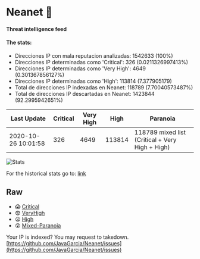 # Neanet :hocho:
#### Threat intelligence feed
#### The stats:

- Direcciones IP con mala reputacion analizadas: 1542633 (100%)
- Direcciones IP determinadas como 'Critical':  326 (0.0211326997413%)
- Direcciones IP determinadas como 'Very High':  4649 (0.301367856127%)
- Direcciones IP determinadas como 'High':  113814 (7.377905179)
- Total de direcciones IP indexadas en Neanet:  118789 (7.70040573487%)
- Total de direcciones IP descartadas en Neanet:  1423844 (92.2995942651%)

| Last Update | Critical | Very High | High | Paranoia |
| --- | --- | --- | --- | --- |
| 2020-10-26 10:01:58 | 326 | 4649 | 113814 | 118789 mixed list (Critical + Very High + High)|

![Stats](https://docs.google.com/spreadsheets/d/e/2PACX-1vSnaNMIXVabIpDJjufMlzH7poXnshF3mgd8Is1g9ytUEzVsP5my4Trn8f-xkoLLQ38xpL3HtmUexLo6/pubchart?oid=501124687&format=image)

For the historical stats go to: [link](/stats.csv)
## Raw
- :scream: [Critical](https://raw.githubusercontent.com/JavaGarcia/Neanet/master/blacklists/neanet_critical.txt)
- :fearful: [VeryHigh](https://raw.githubusercontent.com/JavaGarcia/Neanet/master/blacklists/neanet_veryHigh.txtt)
- :frowning: [High](https://raw.githubusercontent.com/JavaGarcia/Neanet/master/blacklists/neanet_high.txt)
- :dizzy_face: [Mixed-Paranoia](https://raw.githubusercontent.com/JavaGarcia/Neanet/master/blacklists/neanet_all.txt)


Your IP is indexed? You may request to takedown. [https://github.com/JavaGarcia/Neanet/issues](https://github.com/JavaGarcia/Neanet/issues)

















































































































































































































































































































































































































































































































































































































































































































































































































































































































































































































































































































































































































































































































































































































































































































































































































































































































































